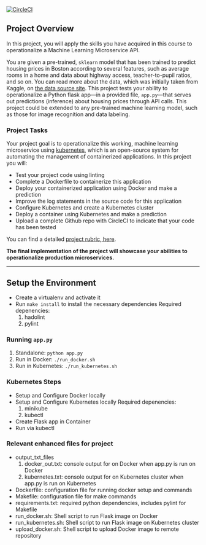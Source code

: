 [![CircleCI](https://circleci.com/gh/adileyzekmoon/udacitydockerproj/tree/main.svg?style=svg)](https://circleci.com/gh/adileyzekmoon/udacitydockerproj/tree/main)

## Project Overview

In this project, you will apply the skills you have acquired in this course to operationalize a Machine Learning Microservice API. 

You are given a pre-trained, `sklearn` model that has been trained to predict housing prices in Boston according to several features, such as average rooms in a home and data about highway access, teacher-to-pupil ratios, and so on. You can read more about the data, which was initially taken from Kaggle, on [the data source site](https://www.kaggle.com/c/boston-housing). This project tests your ability to operationalize a Python flask app—in a provided file, `app.py`—that serves out predictions (inference) about housing prices through API calls. This project could be extended to any pre-trained machine learning model, such as those for image recognition and data labeling.

### Project Tasks

Your project goal is to operationalize this working, machine learning microservice using [kubernetes](https://kubernetes.io/), which is an open-source system for automating the management of containerized applications. In this project you will:
* Test your project code using linting
* Complete a Dockerfile to containerize this application
* Deploy your containerized application using Docker and make a prediction
* Improve the log statements in the source code for this application
* Configure Kubernetes and create a Kubernetes cluster
* Deploy a container using Kubernetes and make a prediction
* Upload a complete Github repo with CircleCI to indicate that your code has been tested

You can find a detailed [project rubric, here](https://review.udacity.com/#!/rubrics/2576/view).

**The final implementation of the project will showcase your abilities to operationalize production microservices.**

---

## Setup the Environment

* Create a virtualenv and activate it
* Run `make install` to install the necessary dependencies
    Required depenencies:
    1. hadolint
    2. pylint


### Running `app.py`

1. Standalone:  `python app.py`
2. Run in Docker:  `./run_docker.sh`
3. Run in Kubernetes:  `./run_kubernetes.sh`

### Kubernetes Steps

* Setup and Configure Docker locally
* Setup and Configure Kubernetes locally
    Required depenencies:
    1. minikube
    2. kubectl 
* Create Flask app in Container
* Run via kubectl

### Relevant enhanced files for project

* output_txt_files
    1. docker_out.txt: console output for on Docker when app.py is run on Docker
    2. kubernetes.txt: console output for on Kubernetes cluster when app.py is run on Kubernetes
* Dockerfile: configuration file for running docker setup and commands
* Makefile: configuration file for make commands
* requirements.txt: required python dependencies, includes pylint for Makefile
* run_docker.sh: Shell script to run Flask image on Docker
* run_kubernetes.sh: Shell script to run Flask image on Kubernetes cluster
* upload_docker.sh: Shell script to upload Docker image to remote repository 

